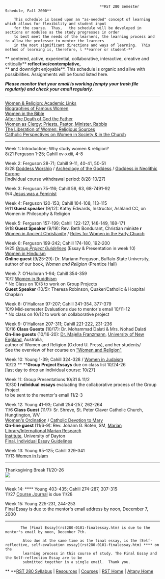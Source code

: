                                                **RST 280 Semester Schedule, Fall 2000**

        This schedule is based upon an "as-needed" concept of learning which allows for flexibility and student input   
        for the course.  Thus,   the schedule will be developed in sections or modules as the study progresses in order   
        to best meet the needs of the learners, the learning process and to allow the professor to mentor the learners   
        in the most significant directions and ways of learning.  This method of learning is, therefore, l **earner or student-**   
**         centered, active, experiential, collaborative,  interactive,
creative and critically** **reflective/contemplative,**  
**         and downright enjoyable**. This schedule is organic and alive with
possibilities. Assignments will be found listed here.

  _**Please monitor that   your email is working (empty your trash file
regularly) and check your email regularly**._  

* * *

[Women & Religion:  Academic Links](http://www.academicinfo.net/religwom.html)  
[Biographies of Famous Women](http://www.netsrq.com/~dbois/religion.html)  
[Women in the Bible](http://world.std.com/~alevin/bible.html)  
[After the Death of God the
Father](http://scriptorium.lib.duke.edu/wlm/after/)  
[Women as Clergy:  Priests, Pastor, Minister,
Rabbis](http://www.religioustolerance.org/femclrgy.htm)  
[The Liberation of Women:  Religious
Sources](http://www.consultation.org/consultation/libpub.htm)  
[Catholic Perspectives on Women in Society & in the
Church](http://www.cco.caltech.edu/~newman/women.html)  

* * *

Week 1:     Introduction; Why study women & religion?  
8/21           Ferguson 1-25; Cahill xv-xxiii, 4-8

Week 2:     Ferguson 28-71; Cahill 9-11, 40-41, 50-51  
8/28           [Goddess
Worship](http://www.religioustolerance.org/goddess.htm)   /   [Archeology of
the Goddess](http://www.uiowa.edu/~anthro/webcourse/lost/godlong.htm)   /
[Goddess in Neolithic Europe](http://uts.cc.utexas.edu/~gloria/Goddess.html)  
                 [individual course withdrawal period: 8/28-10/27]

Week 3:     Ferguson 75-116; Cahill 59, 63, 68-7491-92  
9/4             [Jesus was a
Feminist](http://www.microweb.com/burnside/html/fem1.htm)

Week 4:     Ferguson 120-153; Cahill 104-108, 113-115  
9/11           **Guest speaker** (9/12):   Kathy Edwards, Instructor, Ashland
CC, on  
                                                                  Women in Philosophy & Religion

Week 5:      Ferguson 157-199; Cahill 122-127, 148-149, 168-171  
9/18            **Guest Speaker** (9/19):   Rev. Beth Bondurant, Christian
ministe **r**  
                  [Women in Ancient Christianity](http://www.pbs.org/wgbh/pages/frontline/shows/religion/first/women.html)   /   [Roles for Women in the Early Church](http://www.pbs.org/wgbh/pages/frontline/shows/religion/first/roles.html)

Week 6:      Ferguson 199-242; Cahill 174-180, 192-200  
9/25            _[Group Project Guidelines](rst280-0101-group_project.htm)_
(Essay  & Presentation in week 10)  
                  [Women in Hinduism](http://www.anth.uconn.edu/classes/anth298_s98/Week5.htm)   
                  **Online guest** (9/25-29):   Dr. Mariann Ferguson, Buffalo State University,   
                                       author of our book, _Women and Religion_ (Prentice Hall)

Week 7:      O'Halloran 1-94; Cahill 354-359  
10/2            [Women in Buddhism](http://www.buddhanet.net/mag_nuns.htm)  
                  * No Class on 10/3 to work on Group Projects   
                  **Guest Speaker** (10/5):   Theresa Robinson, Quaker/Catholic & Hospital Chaplain

Week 8:      O'Halloran 97-207; Cahill 341-354, 377-379  
10/9            Mid-semester Evaluations due to mentor's email 10/11-12  
                  * No class on 10/12 to work on collaborative project

Week 9:      O'Halloran 207-311; Cahill 221-222, 231-236  
10/16          **Class Guests** (10/17):   Dr. Mohammad Dalati & Mrs. Nohad
Dalati  
                  **On-line guests** (10/16-20):  [Dr. Majella Franzmann](http://www.une.edu.au/arts/History/franzmann.html), [University of New England](http://www.une.edu.au), Australia,   
                                                            author of Women and Religion (Oxford U. Press), and her students/   
                                                            See the overview of her course on ["Women and Religion"](http://online.une.edu.au/public/rels203_303/index.html)

Week 10:     Young 1-39; Cahill 324-328    /    [Women in
Judaism](http://www.torah.org/learning/women/class1.html)  
 10/23    **        ****Group Project Essays** due on class list 10/24-26  
                   [last day to drop an individual course: 10/27]

Week 11:     Group Presentations 10/31 & 11/2  
10/30           **I** **ndividual essays** evaluating the collaborative
process of the Group Project  
                                      to be sent to the mentor's email 11/2-3

Week 12:     Young 41-93; Cahill 254-257, 262-264  
11/6             **Class Guest** (11/7):  Sr. Shreve, St. Peter Claver
Catholic Church, Hungtington, WV  
                   [Women's Ordination](http://www.microweb.com/burnside/html/sfbwomen.htm)   /  [Catholic Devotion to Mary](http://www.catholic.org/prayer/merton.html)   
                   **On-line guest** (11/6-9):  Rev. Johann G. Roten, SM, [Marian Library/International Marian Research](http://www.udayton.edu/mary/)   
                                     [Institute](http://www.udayton.edu/mary/), University of Dayton   
                   [Final, Individual Essay Guidelines](rst280-0101-finalessay.htm)

Week 13:     Young 95-125; Cahill 329-341  
11/13           [Women in Islam](http://www.jannah.org/sisters/)  

* * *

Thanksgiving Break 11/20-26  
![](runner.gif)  

* * *

Week 14:     **** Young 403-435; Cahill 274-287, 307-315  
11/27           [Course Journal](rst280-0101-journal.htm) is due 11/28

Week 15:     Young 225-231, 244-253  
                   Final Essay is due to the mentor's email address by noon, December 7, 2000   

* * *

           The [Final Essay](rst280-0101-finalessay.htm) is due to the mentor's email by noon, December 7th.

            Also due at the same time as the final essay, is the [Self-reflective, self-evaluation essay](rst280-0101-finalessay.htm) **** on the   
            learning process in this course of study. The Final Essay and the Self-reflection Essay are to be   
            submitted together in a single email.  Thank you.

**                     **[RST 280 Syllabus](rst280-0101.htm)    |
[Resources](resource.htm)   |   [Courses](courses.htm)    |    [RST
Home](http://www.marshall.edu/rst/)    |    [Altany Home]()  
    
    
    
    
    


